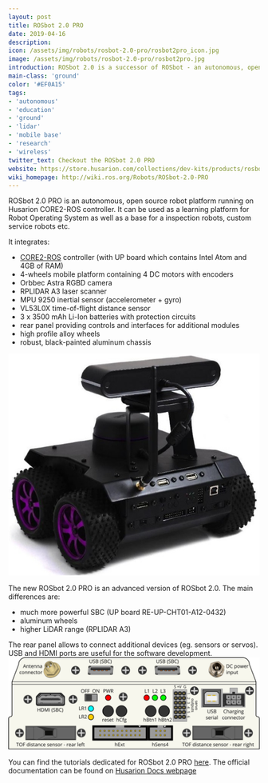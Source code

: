 ```yaml
---
layout: post
title: ROSbot 2.0 PRO
date: 2019-04-16
description:
icon: /assets/img/robots/rosbot-2.0-pro/rosbot2pro_icon.jpg
image: /assets/img/robots/rosbot-2.0-pro/rosbot2pro.jpg
introduction: ROSbot 2.0 is a successor of ROSbot - an autonomous, open source robot platform - now with a RGBD camera and improved design. It can be used as a learning platform for ROS as well as a base for a variety of robotic applications.
main-class: 'ground'
color: '#EF0A15'
tags:
- 'autonomous'
- 'education'
- 'ground'
- 'lidar'
- 'mobile base'
- 'research'
- 'wireless'
twitter_text: Checkout the ROSbot 2.0 PRO
website: https://store.husarion.com/collections/dev-kits/products/rosbot-pro
wiki_homepage: http://wiki.ros.org/Robots/ROSbot-2.0-PRO
---
```



ROSbot 2.0 PRO is an autonomous, open source robot platform running on Husarion CORE2-ROS controller. It can be used as a learning platform for Robot Operating System as well as a base for a inspection robots, custom service robots etc.

It integrates:

 - [CORE2-ROS](https://husarion.com/manuals/core2/) controller (with UP board which contains Intel Atom and 4GB of RAM)
 - 4-wheels mobile platform containing 4 DC motors with encoders
 - Orbbec Astra RGBD camera
 - RPLIDAR A3 laser scanner
 - MPU 9250 inertial sensor (accelerometer + gyro)
 - VL53L0X time-of-flight distance sensor
 - 3 x 3500 mAh Li-Ion batteries with protection circuits
 - rear panel providing controls and interfaces for additional modules
 - high profile alloy wheels
 - robust, black-painted aluminum chassis

![Appearance](/assets/img/robots/rosbot-2.0-pro/rosbot2pro_appearance.jpg)

The new ROSbot 2.0 PRO is an advanced version of ROSbot 2.0. The main differences are:
 - much more powerful SBC (UP board RE-UP-CHT01-A12-0432)
 - aluminum wheels
 - higher LiDAR range (RPLIDAR A3)

The rear panel allows to connect additional devices (eg. sensors or servos). USB and HDMI ports are useful for the software development.
![Rear panel](/assets/img/robots/rosbot-2.0-pro/rosbot2pro_rear_panel.png)

You can find the tutorials dedicated for ROSbot 2.0 PRO [here](https://husarion.com/tutorials/ros-tutorials/1-ros-introduction/).
The official documentation can be found on [Husarion Docs webpage](https://husarion.com/manuals/rosbot-manual/)
